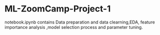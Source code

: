 # ML-ZoomCamp-Project-1
notebook.ipynb contains Data preparation and data clearning,EDA, feature importance analysis ,model selection process and parameter tuning.
